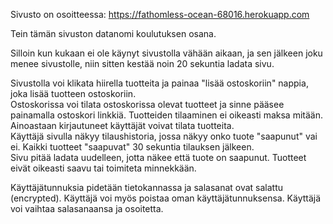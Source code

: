 Sivusto on osoitteessa:
https://fathomless-ocean-68016.herokuapp.com

Tein tämän sivuston datanomi koulutuksen osana.

Silloin kun kukaan ei ole käynyt sivustolla vähään aikaan, ja sen jälkeen joku menee sivustolle, niin sitten kestää noin 20 sekuntia ladata sivu.

Sivustolla voi klikata hiirella tuotteita ja painaa "lisää ostoskoriin" nappia, joka lisää tuotteen ostoskoriin.  
Ostoskorissa voi tilata ostoskorissa olevat tuotteet ja sinne pääsee painamalla ostoskori linkkiä. Tuotteiden tilaaminen ei oikeasti maksa mitään.  
Ainoastaan kirjautuneet käyttäjät voivat tilata tuotteita.  
Käyttäjä sivulla näkyy tilaushistoria, jossa näkyy onko tuote "saapunut" vai ei. Kaikki tuotteet "saapuvat" 30 sekuntia tilauksen jälkeen.  
Sivu pitää ladata uudelleen, jotta näkee että tuote on saapunut. Tuotteet eivät oikeasti saavu tai toimiteta minnekkään.

Käyttäjätunnuksia pidetään tietokannassa ja salasanat ovat salattu (encrypted).
Käyttäjä voi myös poistaa oman käyttäjätunnuksensa.
Käyttäjä voi vaihtaa salasanaansa ja osoitetta.
